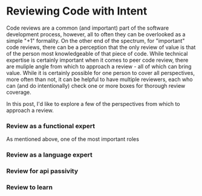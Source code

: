 # Reviewing Code with Intent

Code reviews are a common (and important) part of the software development process, however, all to often they can be overlooked as a simple "+1" formality.  On the other end of the spectrum, for "important" code reviews, there can be a perception that the only review of value is that of the person most knowledgeable of that piece of code.  While technical expertise is certainly important when it comes to peer code review, there are muliple angle from which to approach a review - all of which can bring value.  While it is certainly possible for one person to cover all perspectives, more often than not, it can be helpful to have multiple reviewers, each who can (and do intentionally) check one or more boxes for thorough review coverage.

In this post, I'd like to explore a few of the perspectives from which to approach a review.

### Review as a functional expert

As mentioned above, one of the most important roles


### Review as a language expert

### Review for api passivity

### Review to learn
